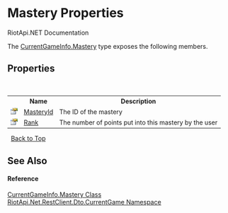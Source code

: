 # Mastery Properties
RiotApi.NET Documentation 

The <a href="dc9b1d81-6d89-6ac2-c8af-9e8f39529681">CurrentGameInfo.Mastery</a> type exposes the following members.


## Properties
&nbsp;<table><tr><th></th><th>Name</th><th>Description</th></tr><tr><td>![Public property](media/pubproperty.gif "Public property")</td><td><a href="af2d4552-496a-1f36-46d0-b8604301645a">MasteryId</a></td><td>
The ID of the mastery</td></tr><tr><td>![Public property](media/pubproperty.gif "Public property")</td><td><a href="9d68cea9-e20f-bb4d-e9a8-3d247da13ee9">Rank</a></td><td>
The number of points put into this mastery by the user</td></tr></table>&nbsp;
<a href="#mastery-properties">Back to Top</a>

## See Also


#### Reference
<a href="dc9b1d81-6d89-6ac2-c8af-9e8f39529681">CurrentGameInfo.Mastery Class</a><br /><a href="bbea11c0-c392-300f-a301-1bda973e0e85">RiotApi.Net.RestClient.Dto.CurrentGame Namespace</a><br />